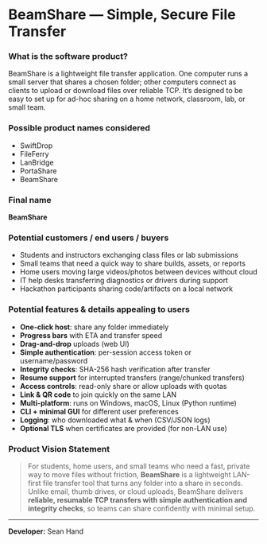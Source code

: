 # BeamShare — Simple, Secure File Transfer


### What is the software product?
BeamShare is a lightweight file transfer application. One computer runs a small server that shares a chosen folder; other computers connect as clients to upload or download files over reliable TCP. It’s designed to be easy to set up for ad-hoc sharing on a home network, classroom, lab, or small team.

### Possible product names considered
- SwiftDrop
- FileFerry
- LanBridge
- PortaShare
- BeamShare 

### Final name
**BeamShare**

### Potential customers / end users / buyers
- Students and instructors exchanging class files or lab submissions
- Small teams that need a quick way to share builds, assets, or reports
- Home users moving large videos/photos between devices without cloud
- IT help desks transferring diagnostics or drivers during support
- Hackathon participants sharing code/artifacts on a local network

### Potential features & details appealing to users
- **One-click host**: share any folder immediately
- **Progress bars** with ETA and transfer speed
- **Drag-and-drop** uploads (web UI)
- **Simple authentication**: per-session access token or username/password
- **Integrity checks**: SHA-256 hash verification after transfer
- **Resume support** for interrupted transfers (range/chunked transfers)
- **Access controls**: read-only share or allow uploads with quotas
- **Link & QR code** to join quickly on the same LAN
- **Multi-platform**: runs on Windows, macOS, Linux (Python runtime)
- **CLI + minimal GUI** for different user preferences
- **Logging**: who downloaded what & when (CSV/JSON logs)
- **Optional TLS** when certificates are provided (for non-LAN use)

### Product Vision Statement
> For students, home users, and small teams who need a fast, private way to move files without friction, **BeamShare** is a lightweight LAN-first file transfer tool that turns any folder into a share in seconds. Unlike email, thumb drives, or cloud uploads, BeamShare delivers **reliable, resumable TCP transfers with simple authentication and integrity checks**, so teams can share confidently with minimal setup.

---

**Developer:** Sean Hand
